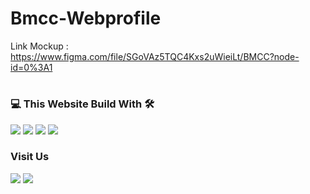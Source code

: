 # Bmcc-Webprofile

Link Mockup : https://www.figma.com/file/SGoVAz5TQC4Kxs2uWieiLt/BMCC?node-id=0%3A1

#

### 💻 This Website Build With 🛠️
![](https://img.shields.io/badge/HTML5-E34F26?style=for-the-badge&logo=html5&logoColor=white) ![](https://img.shields.io/badge/CSS-239120?&style=for-the-badge&logo=css3&logoColor=white) ![](https://img.shields.io/badge/Git-F05032?style=for-the-badge&logo=git&logoColor=white) ![]( 	https://img.shields.io/badge/Visual_Studio_Code-0078D4?style=for-the-badge&logo=visual%20studio%20code&logoColor=white)

### Visit Us 

[![](https://img.shields.io/badge/Instagram-E4405F?style=for-the-badge&logo=instagram&logoColor=white)](https://www.instagram.com/bmcc_binusmlg/) [![](https://img.shields.io/badge/LinkedIn-0077B5?style=for-the-badge&logo=linkedin&logoColor=white)](https://www.linkedin.com/in/bmcc-academy-8117411bb/?originalSubdomain=id)
